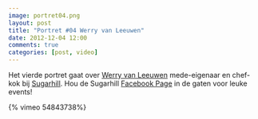 ```yaml
---
image: portret04.png
layout: post
title: "Portret #04 Werry van Leeuwen"
date: 2012-12-04 12:00
comments: true
categories: [post, video]
---
```


Het vierde portret gaat over [Werry van Leeuwen](http://workingthedream.nl/blog/werry-van-leeuwen/ "vote-page") mede-eigenaar en chef-kok bij [Sugarhill](http://www.sugarhill.nl/ "Website"). Hou de Sugarhill [Facebook Page](https://www.facebook.com/pages/Sugar-hill/101832909893612?fref=ts "Website") in de gaten voor leuke events!

<!--more-->

{% vimeo 54843738%}